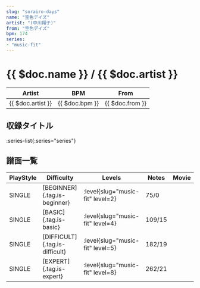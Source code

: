 ```yaml
---
slug: "sorairo-days"
name: "空色デイズ"
artist: "(中川翔子)"
from: "空色デイズ"
bpm: 174
series:
- "music-fit"
---
```


# {{ $doc.name }} / {{ $doc.artist }}

|Artist|BPM|From|
|------|---|----|
|{{ $doc.artist }}|{{ $doc.bpm }}|{{ $doc.from }}|

## 収録タイトル

:series-list{:series="series"}

## 譜面一覧

|PlayStyle|Difficulty|Levels|Notes|Movie|
|---------|----------|------|-----|-----|
|SINGLE|[BEGINNER]{.tag.is-beginner}|<div class="field is-grouped is-grouped-multiline"> :level{slug="music-fit" level=2}</div>|75/0||
|SINGLE|[BASIC]{.tag.is-basic}|<div class="field is-grouped is-grouped-multiline"> :level{slug="music-fit" level=4}</div>|109/15||
|SINGLE|[DIFFICULT]{.tag.is-difficult}|<div class="field is-grouped is-grouped-multiline"> :level{slug="music-fit" level=5}</div>|182/19||
|SINGLE|[EXPERT]{.tag.is-expert}|<div class="field is-grouped is-grouped-multiline"> :level{slug="music-fit" level=8}</div>|262/21||
